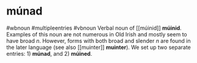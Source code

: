 # múnad
#wbnoun
#multipleentries
#vbnoun
Verbal noun of [[múinid]] **múinid**. Examples of this noun are not numerous in Old Irish and mostly seem to have broad *n*. However, forms with both broad and slender *n* are found in the later language (see also [[muinter]] **muinter**). We set up two separate entries: 1) **múnad**, and 2) **múined**.